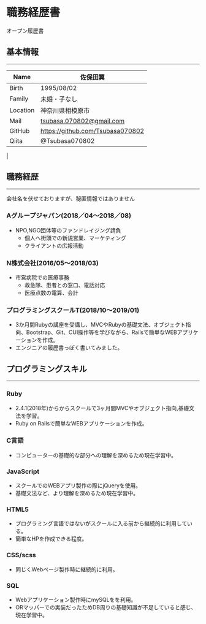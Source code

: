 #   職務経歴書　　

オープン履歴書

##  基本情報
---
| Name | 佐保田翼　|
----|----
| Birth | 1995/08/02 |
| Family | 未婚・子なし |
| Location | 神奈川県相模原市 |
| Mail | tsubasa.070802@gmail.com |
| GitHub |  https://github.com/Tsubasa070802 |
| Qiita |  @Tsubasa070802   |
|




##  職務経歴
---
会社名を伏せておりますが、秘匿情報ではありません

###  Aグループジャパン(2018／04〜2018／08)

- NPO,NGO団体等のファンドレイジング請負
    -  個人へ街頭での新規営業、マーケティング
    -  クライアントの広報活動


### N株式会社(2016/05〜2018/03)

  -  市営病院での医療事務
        -  救急隊、患者との窓口、電話対応
        -  医療点数の電算、会計
  
### プログラミングスクールT(2018/10〜2019/01)
-  3か月間Rubyの講座を受講し、MVCやRubyの基礎文法、オブジェクト指向、Bootstrap、Git、CUI操作等を学びながら、Railsで簡単なWEBアプリケーションを作成。
-  エンジニアの履歴書っぽく書いてみました。




##  プログラミングスキル
---

### Ruby
- 2.4.1(2018年)からからスクールで3ヶ月間MVCやオブジェクト指向,基礎文法を学習。
- Ruby on Railsで簡単なWEBアプリケーションを作成。
  
###   C言語
- コンピューターの基礎的な部分への理解を深めるため現在学習中。

  
###  JavaScript
- スクールでのWEBアプリ製作の際にjQueryを使用。
- 基礎文法など、より理解を深めるため現在学習中。

###  HTML5

- プログラミング言語ではないがスクールに入る前から継続的に利用している。
- 簡単なHPを作成できる程度。

###  CSS/scss

-  同じくWebページ製作時に継続的に利用。

### SQL

-  Webアプリケーション製作時にmySQLをを利用。
-  ORマッパーでの実装だったためDB周りの基礎知識が不足していると感じ、現在学習中。